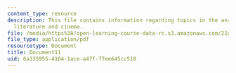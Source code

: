 ```yaml
---
content_type: resource
description: This file contains information regarding topics in the avant-garde in
  literature and cinema.
file: /media/https%3A/open-learning-course-data-rc.s3.amazonaws.com/21g-031j-topics-in-the-avant-garde-in-literature-and-cinema-spring-2003/6a33595541641acea47f77ee645cc510_MIT21G_031JS03_lecture11.pdf
file_type: application/pdf
resourcetype: Document
title: Document11
uid: 6a335955-4164-1ace-a47f-77ee645cc510
---
```

